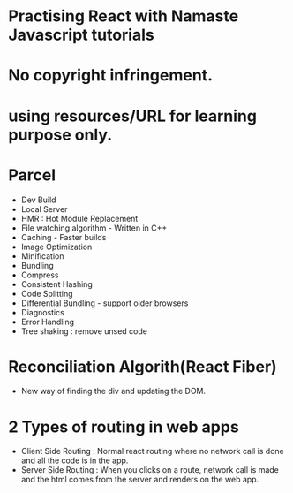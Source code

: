 # Practising React with Namaste Javascript tutorials
# No copyright infringement.
# using resources/URL for learning purpose only.

# Parcel
- Dev Build
- Local Server
- HMR : Hot Module Replacement
- File watching algorithm - Written in C++
- Caching - Faster builds
- Image Optimization
- Minification
- Bundling
- Compress
- Consistent Hashing
- Code Splitting
- Differential Bundling - support older browsers
- Diagnostics
- Error Handling
- Tree shaking : remove unsed code


# Reconciliation Algorith(React Fiber)
- New way of finding the div and updating the DOM.

# 2 Types of routing in web apps
- Client Side Routing : Normal react routing where no network call is done and all the code is in the app.
- Server Side Routing : When you clicks on a route, network call is made and the html comes from the server and renders on the web app.